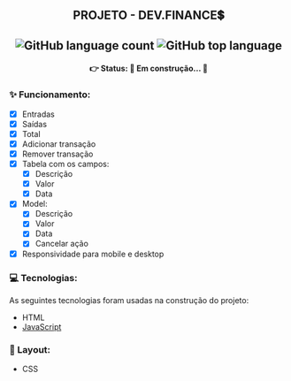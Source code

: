 <h2 align='center'>
PROJETO - DEV.FINANCE💲
</h2>

<h2 align='center'>
  <img alt="GitHub language count" src="https://img.shields.io/github/languages/count/julianapedroso/dev.finances"> <img alt="GitHub top language" src="https://img.shields.io/github/languages/top/julianapedroso/dev.finances">
</h2>

<h4 align='center'>
👉 Status: 🚧 Em construção... 🚧
</h4>

### ✨ Funcionamento:

- [x] Entradas
- [x] Saídas
- [x] Total
- [x] Adicionar transação
- [x] Remover transação
- [x] Tabela com os campos:
  - [x] Descrição
  - [x] Valor
  - [x] Data
- [x] Model:
  - [x] Descrição
  - [x] Valor
  - [x] Data
  - [x] Cancelar ação
- [x] Responsividade para mobile e desktop

### 💻 Tecnologias:

As seguintes tecnologias foram usadas na construção do projeto:

- HTML
- [JavaScript](https://www.javascript.com/)

### 🎨 Layout:

- CSS

